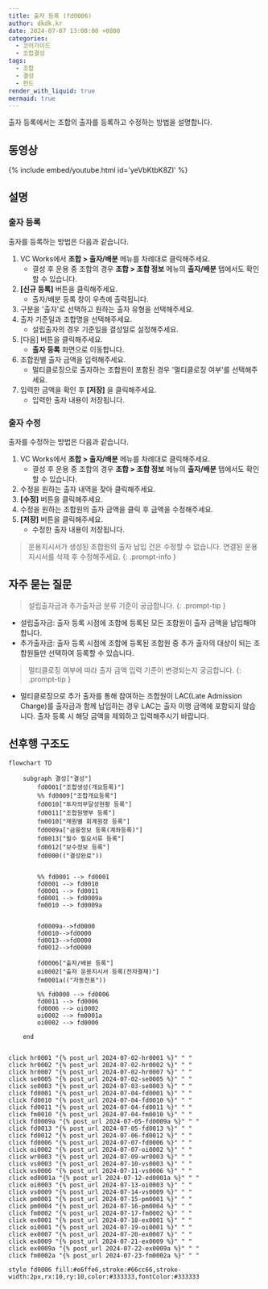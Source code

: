 ```yaml
---
title: 출자 등록 (fd0006)
author: dkdk.kr
date: 2024-07-07 13:00:00 +0800
categories:
  - 코어가이드
  - 조합결성
tags:
  - 조합
  - 결성
  - 펀드
render_with_liquid: true
mermaid: true
---
```

출자 등록에서는 조합의 출자를 등록하고 수정하는 방법을 설명합니다.

## 동영상

{% include embed/youtube.html id='yeVbKtbK8ZI' %}

## 설명

### 출자 등록
출자를 등록하는 방법은 다음과 같습니다.

1. VC Works에서 **조합 > 출자/배분** 메뉴를 차례대로 클릭해주세요.
	- 결성 후 운용 중 조합의 경우 **조합 > 조합 정보** 메뉴의 **출자/배분** 탭에서도 확인할 수 있습니다.
1. **[신규 등록]** 버튼을 클릭해주세요.
	- 출자/배분 등록 창이 우측에 출력됩니다.
2. 구분을 '출자'로 선택하고 원하는 출자 유형을 선택해주세요.
3. 출자 기준일과 조합명을 선택해주세요.
	- 설립출자의 경우 기준일을 결성일로 설정해주세요.
4. [다음] 버튼을 클릭해주세요.
	- **출자 등록** 화면으로 이동합니다.
5. 조합원별 출자 금액을 입력해주세요.
	- 멀티클로징으로 출자하는 조합원이 포함된 경우 '멀티클로징 여부'를 선택해주세요. 
6. 입력한 금액을 확인 후 **[저장]** 을 클릭해주세요.
	- 입력한 출자 내용이 저장됩니다.

### 출자 수정
출자를 수정하는 방법은 다음과 같습니다.
1. VC Works에서 **조합 > 출자/배분** 메뉴를 차례대로 클릭해주세요.
	- 결성 후 운용 중 조합의 경우 **조합 > 조합 정보** 메뉴의 **출자/배분** 탭에서도 확인할 수 있습니다.
2. 수정을 원하는 출자 내역을 찾아 클릭해주세요.
3. **[수정]** 버튼을 클릭해주세요.
4. 수정을 원하는 조합원의 출자 금액을 클릭 후 금액을 수정해주세요.
5. **[저장]** 버튼을 클릭해주세요.
	- 수정한 출자 내용이 저장됩니다.

> 운용지시서가 생성된 조합원의 출자 납입 건은 수정할 수 없습니다. 연결된 운용지시서를 삭제 후 수정해주세요.
{: .prompt-info }

## 자주 묻는 질문
> 설립출자금과 추가출자금 분류 기준이 궁금합니다.
{: .prompt-tip }
- 설립출자금: 출자 등록 시점에 조합에 등록된 모든 조합원이 출자 금액을 납입해야 합니다.
- 추가출자금: 출자 등록 시점에 조합에 등록된 조합원 중 추가 출자의 대상이 되는 조합원들만 선택하여 등록할 수 있습니다.

> 멀티클로징 여부에 따라 출자 금액 입력 기준이 변경되는지 궁금합니다.
{: .prompt-tip }
- 멀티클로징으로 추가 출자를 통해 참여하는 조합원이 LAC(Late Admission Charge)를 출자금과 함께 납입하는 경우 LAC는 출자 이행 금액에 포함되지 않습니다. 출자 등록 시 해당 금액을 제외하고 입력해주시기 바랍니다.
## 선후행 구조도

```mermaid
flowchart TD

    subgraph 결성["결성"]
        fd0001["조합생성(개요등록)"]
        %% fd0009["조합개요등록"]
        fd0010["투자의무달성현황 등록"]
        fd0011["조합원명부 등록"]
        fm0010["재원별 회계원장 등록"]
        fd0009a["금융정보 등록(계좌등록)"]
        fd0013["필수 필요서류 등록"]
        fd0012["보수정보 등록"]
        fd0000(("결성완료"))

        
        %% fd0001 --> fd0001
        fd0001 --> fd0010
        fd0001 --> fd0011 
        fd0001 --> fd0009a 
        fm0010 --> fd0009a


        fd0009a-->fd0000
        fd0010-->fd0000
        fd0013-->fd0000
        fd0012-->fd0000

        fd0006["출자/배분 등록"]
        oi0002["출자 운용지시서 등록(전자결재)"]
        fm0001a(("자동전표"))

        %% fd0000 --> fd0006
        fd0011 --> fd0006
        fd0006 --> oi0002 
        oi0002 --> fm0001a
        oi0002 --> fd0000

    end

    
click hr0001 "{% post_url 2024-07-02-hr0001 %}" " "
click hr0002 "{% post_url 2024-07-02-hr0002 %}" " "
click hr0007 "{% post_url 2024-07-02-hr0007 %}" " "
click se0005 "{% post_url 2024-07-02-se0005 %}" " "
click se0003 "{% post_url 2024-07-03-se0003 %}" " "
click fd0001 "{% post_url 2024-07-04-fd0001 %}" " "
click fd0010 "{% post_url 2024-07-04-fd0010 %}" " "
click fd0011 "{% post_url 2024-07-04-fd0011 %}" " "
click fm0010 "{% post_url 2024-07-04-fm0010 %}" " "
click fd0009a "{% post_url 2024-07-05-fd0009a %}" " "
click fd0013 "{% post_url 2024-07-05-fd0013 %}" " "
click fd0012 "{% post_url 2024-07-06-fd0012 %}" " "
click fd0006 "{% post_url 2024-07-07-fd0006 %}" " "
click oi0002 "{% post_url 2024-07-07-oi0002 %}" " "
click wr0003 "{% post_url 2024-07-09-wr0003 %}" " "
click vs0003 "{% post_url 2024-07-10-vs0003 %}" " "
click vs0006 "{% post_url 2024-07-11-vs0006 %}" " "
click ed0001a "{% post_url 2024-07-12-ed0001a %}" " "
click oi0003 "{% post_url 2024-07-13-oi0003 %}" " "
click vs0009 "{% post_url 2024-07-14-vs0009 %}" " "
click pm0001 "{% post_url 2024-07-15-pm0001 %}" " "
click pm0004 "{% post_url 2024-07-16-pm0004 %}" " "
click fm0002 "{% post_url 2024-07-17-fm0002 %}" " "
click ex0001 "{% post_url 2024-07-18-ex0001 %}" " "
click oi0001 "{% post_url 2024-07-19-oi0001 %}" " "
click ex0007 "{% post_url 2024-07-20-ex0007 %}" " "
click ex0009 "{% post_url 2024-07-21-ex0009 %}" " "
click ex0009a "{% post_url 2024-07-22-ex0009a %}" " "
click fm0002a "{% post_url 2024-07-23-fm0002a %}" " "

style fd0006 fill:#e6ffe6,stroke:#66cc66,stroke-width:2px,rx:10,ry:10,color:#333333,fontColor:#333333

```
